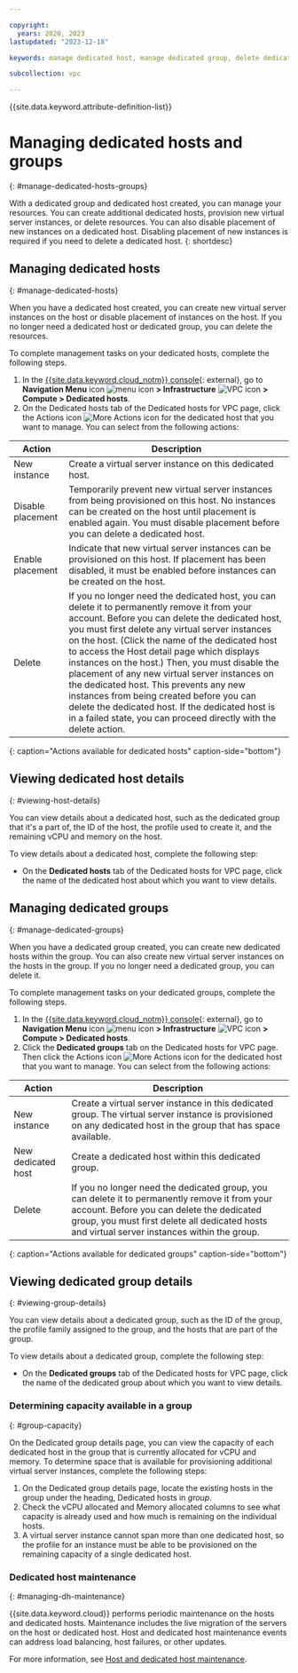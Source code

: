 ```yaml
---

copyright:
  years: 2020, 2023
lastupdated: "2023-12-18"

keywords: manage dedicated host, manage dedicated group, delete dedicated host, disable placement

subcollection: vpc

---
```


{{site.data.keyword.attribute-definition-list}}

# Managing dedicated hosts and groups
{: #manage-dedicated-hosts-groups}

With a dedicated group and dedicated host created, you can manage your resources. You can create additional dedicated hosts,
provision new virtual server instances, or delete resources. You can also disable placement of new instances on
a dedicated host. Disabling placement of new instances is required if you need to delete a dedicated host.
{: shortdesc}

## Managing dedicated hosts
{: #manage-dedicated-hosts}

When you have a dedicated host created, you can create new virtual server instances on the host or disable placement of
instances on the host. If you no longer need a dedicated host or dedicated group, you can delete the resources.

To complete management tasks on your dedicated hosts, complete the following steps.

1. In the [{{site.data.keyword.cloud_notm}} console](/login){: external}, go to **Navigation Menu** icon ![menu icon](../icons/icon_hamburger.svg) **> Infrastructure** ![VPC icon](../../icons/vpc.svg) **> Compute > Dedicated hosts**.
2. On the Dedicated hosts tab of the Dedicated hosts for VPC page, click the Actions icon ![More Actions icon](../icons/action-menu-icon.svg) for the dedicated host that you want to manage. You can select from the following actions:

| Action | Description |
|--------|-------------|
| New instance | Create a virtual server instance on this dedicated host. |
| Disable placement | Temporarily prevent new virtual server instances from being provisioned on this host. No instances can be created on the host until placement is enabled again. You must disable placement before you can delete a dedicated host. |
| Enable placement | Indicate that new virtual server instances can be provisioned on this host. If placement has been disabled, it must be enabled before instances can be created on the host. |
| Delete | If you no longer need the dedicated host, you can delete it to permanently remove it from your account. Before you can delete the dedicated host, you must first delete any virtual server instances on the host. (Click the name of the dedicated host to access the Host detail page which displays instances on the host.) Then, you must disable the placement of any new virtual server instances on the dedicated host. This prevents any new instances from being created before you can delete the dedicated host. If the dedicated host is in a failed state, you can proceed directly with the delete action. |
{: caption="Actions available for dedicated hosts" caption-side="bottom"}

## Viewing dedicated host details
{: #viewing-host-details}

You can view details about a dedicated host, such as the dedicated group that it's a part of, the ID of the host, the profile used to create it, and the remaining vCPU and memory on the host.

To view details about a dedicated host, complete the following step:

* On the **Dedicated hosts** tab of the Dedicated hosts for VPC page, click the name of the dedicated host about which you want to view details.

## Managing dedicated groups
{: #manage-dedicated-groups}

When you have a dedicated group created, you can create new dedicated hosts within the group. You can also create new virtual server instances on the hosts in the group. If you no longer need a dedicated group, you can delete it.

To complete management tasks on your dedicated groups, complete the following steps.

1. In the [{{site.data.keyword.cloud_notm}} console](/login){: external}, go to **Navigation Menu** icon ![menu icon](../icons/icon_hamburger.svg) **> Infrastructure** ![VPC icon](../../icons/vpc.svg) **> Compute > Dedicated hosts**.
2. Click the **Dedicated groups** tab on the Dedicated hosts for VPC page. Then click the Actions icon ![More Actions icon](../icons/action-menu-icon.svg) for the dedicated host that you want to manage. You can select from the following actions:

| Action | Description |
|--------|-------------|
| New instance | Create a virtual server instance in this dedicated group. The virtual server instance is provisioned on any dedicated host in the group that has space available. |
| New dedicated host | Create a dedicated host within this dedicated group.|
| Delete | If you no longer need the dedicated group, you can delete it to permanently remove it from your account. Before you can delete the dedicated group, you must first delete all dedicated hosts and virtual server instances within the group. |
{: caption="Actions available for dedicated groups" caption-side="bottom"}

## Viewing dedicated group details
{: #viewing-group-details}

You can view details about a dedicated group, such as the ID of the group, the profile family assigned to the group, and the hosts that are part of the group.

To view details about a dedicated group, complete the following step:

* On the **Dedicated groups** tab of the Dedicated hosts for VPC page, click the name of the dedicated group about which you want to view details.

### Determining capacity available in a group
{: #group-capacity}

On the Dedicated group details page, you can view the capacity of each dedicated host in the group that is currently allocated
for vCPU and memory. To determine space that is available for provisioning additional virtual server instances, complete the following steps:

1. On the Dedicated group details page, locate the existing hosts in the group under the heading, Dedicated hosts in *group*.
2. Check the vCPU allocated and Memory allocated columns to see what capacity is already used and how much is remaining on the individual hosts.
3. A virtual server instance cannot span more than one dedicated host, so the profile for an instance must be able to be provisioned on the remaining capacity of a single dedicated host.

### Dedicated host maintenance
{: #managing-dh-maintenance}

{{site.data.keyword.cloud}} performs periodic maintenance on the hosts and dedicated hosts.
Maintenance includes the live migration of the servers on the host or dedicated host. Host and dedicated host maintenance events can address load balancing, host failures, or other updates.

For more information, see [Host and dedicated host maintenance](/docs/vpc?topic=vpc-about-cloud-maintenance#types-of-maintenance-host).
